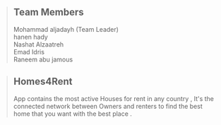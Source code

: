 > ## Team Members    
> Mohammad aljadayh (Team Leader)  
> hanen hady  
> Nashat Alzaatreh  
> Emad Idris  
> Raneem abu jamous   

> ## Homes4Rent  
> App contains the most active Houses for rent in any country , It's the connected network 
between Owners and renters to find the best home that you want with the best place . 